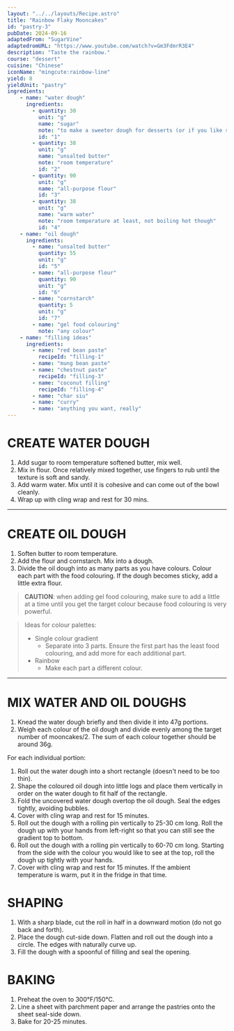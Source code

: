 ```yaml
---
layout: "../../layouts/Recipe.astro"
title: "Rainbow Flaky Mooncakes"
id: "pastry-3"
pubDate: 2024-09-16
adaptedFrom: "SugarVine"
adaptedromURL: "https://www.youtube.com/watch?v=Gm3FdmrR3E4"
description: "Taste the rainbow."
course: "dessert"
cuisine: "Chinese"
iconName: "mingcute:rainbow-line"
yield: 8
yieldUnit: "pastry"
ingredients:
    - name: "water dough"
      ingredients:
        - quantity: 30
          unit: "g"
          name: "sugar"
          note: "to make a sweeter dough for desserts (or if you like sweet), add 3x the sugar"
          id: "1"
        - quantity: 38
          unit: "g"
          name: "unsalted butter"
          note: "room temperature"
          id: "2"
        - quantity: 90
          unit: "g"
          name: "all-purpose flour"
          id: "3"
        - quantity: 38
          unit: "g"
          name: "warm water"
          note: "room temperature at least, not boiling hot though"
          id: "4"
    - name: "oil dough"
      ingredients:
        - name: "unsalted butter"
          quantity: 55
          unit: "g"
          id: "5"
        - name: "all-purpose flour"
          quantity: 90
          unit: "g"
          id: "6"
        - name: "cornstarch"
          quantity: 5
          unit: "g"
          id: "7"
        - name: "gel food colouring"
          note: "any colour"
    - name: "filling ideas"
      ingredients:
        - name: "red bean paste"
          recipeId: "filling-1"
        - name: "mung bean paste"
        - name: "chestnut paste"
          recipeId: "filling-3"
        - name: "coconut filling"
          recipeId: "filling-4"
        - name: "char siu"
        - name: "curry"
        - name: "anything you want, really"
---
```

# CREATE WATER DOUGH
1. Add <span class="ingredient" data-id="1">sugar</span> to room temperature softened <span class="ingredient" data-id="2">butter</span>, mix well.
2. Mix in <span class="ingredient" data-id="3">flour</span>. Once relatively mixed together, use fingers to rub until the texture is soft and sandy.
3. Add <span class="ingredient" data-id="4">warm water</span>. Mix until it is cohesive and can come out of the bowl cleanly. 
4. Wrap up with cling wrap and rest for 30 mins.
---
# CREATE OIL DOUGH
1. Soften <span class="ingredient" data-id="5">butter</span> to room temperature.
2. Add the <span class="ingredient" data-id="6">flour</span> and <span class="ingredient" data-id="7">cornstarch</span>. Mix into a dough.
3. Divide the oil dough into as many parts as you have colours. Colour each part with the <span class="ingredient">food colouring</span>. If the dough becomes sticky, add a little extra flour.
> **CAUTION**: when adding gel food colouring, make sure to add a little at a time until you get the target colour because food colouring is very powerful.

> Ideas for colour palettes: 
> - Single colour gradient
>   - Separate into 3 parts. Ensure the first part has the least food colouring, and add more for each additional part.
> - Rainbow
>   - Make each part a different colour. 
---
# MIX WATER AND OIL DOUGHS
1. Knead the water dough briefly and then divide it into 47g portions.
2. Weigh each colour of the oil dough and divide evenly among the target number of mooncakes/2. The sum of each colour together should be around 36g.

For each individual portion:

1. Roll out the water dough into a short rectangle (doesn't need to be too thin).
2. Shape the coloured oil dough into little logs and place them vertically in order on the water dough to fit half of the rectangle.
3. Fold the uncovered water dough overtop the oil dough. Seal the edges tightly, avoiding bubbles.
4. Cover with cling wrap and rest for 15 minutes.
5. Roll out the dough with a rolling pin vertically to 25-30 cm long. Roll the dough up with your hands from left-right so that you can still see the gradient top to bottom.
6. Roll out the dough with a rolling pin vertically to 60-70 cm long. Starting from the side with the colour you would like to see at the top, roll the dough up tightly with your hands. 
7. Cover with cling wrap and rest for 15 minutes. If the ambient temperature is warm, put it in the fridge in that time.

# SHAPING
1. With a sharp blade, cut the roll in half in a downward motion (do not go back and forth).
2. Place the dough cut-side down. Flatten and roll out the dough into a circle. The edges with naturally curve up.
3. Fill the dough with a spoonful of filling and seal the opening.

# BAKING
1. Preheat the oven to 300°F/150°C.
2. Line a sheet with parchment paper and arrange the pastries onto the sheet seal-side down.
3. Bake for 20-25 minutes.